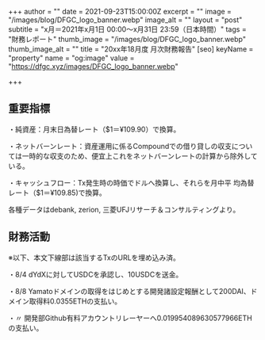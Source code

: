 +++
author = ""
date = 2021-09-23T15:00:00Z
excerpt = ""
image = "/images/blog/DFGC_logo_banner.webp"
image_alt = ""
layout = "post"
subtitle = "x月＝2021年x月1日 00:00～x月31日 23:59（日本時間）"
tags = "財務レポート"
thumb_image = "/images/blog/DFGC_logo_banner.webp"
thumb_image_alt = ""
title = "20xx年18月度 月次財務報告"
[seo]
keyName = "property"
name = "og:image"
value = "https://dfgc.xyz/images/DFGC_logo_banner.webp"

+++
## 重要指標

・純資産：月末日為替レート（$1＝¥109.90）で換算。

・ネットバーンレート：資産運用に係るCompoundでの借り貸しの収支については一時的な収支のため、便宜上これをネットバーンレートの計算から除外している。

・キャッシュフロー：Tx発生時の時価でドルへ換算し、それらを月中平 均為替レート（$1＝¥109.85)で換算。

各種データはdebank, zerion, 三菱UFJリサーチ＆コンサルティングより。

## 財務活動

※以下、本文下線部は該当するTxのURLを埋め込み済。

・8/4 dYdXに対してUSDCを承認し、10USDCを送金。

・8/8 Yamatoドメインの取得をはじめとする開発諸設定報酬として200DAI、ドメイン取得料0.0355ETHの支払い。

・〃 開発部Github有料アカウントリレーヤーへ0.019954089630577966ETHの支払い。